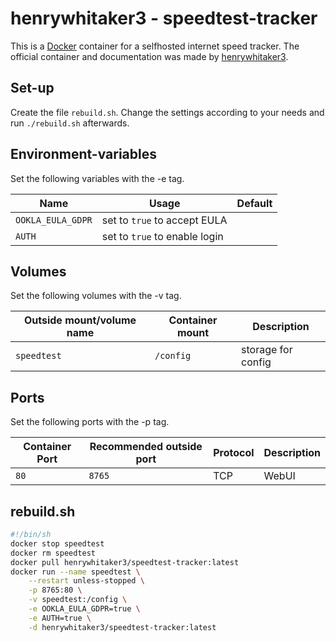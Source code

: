 # henrywhitaker3 - speedtest-tracker

This is a [Docker](/wiki/docker.md) container for a selfhosted internet speed
tracker.
The official container and documentation was made by
[henrywhitaker3](https://hub.docker.com/r/henrywhitaker3/speedtest-tracker).

## Set-up

Create the file `rebuild.sh`.
Change the settings according to your needs and run `./rebuild.sh` afterwards.

## Environment-variables

Set the following variables with the -e tag.

| Name              | Usage                         | Default |
| ----------------- | ----------------------------- | ------- |
| `OOKLA_EULA_GDPR` | set to `true` to accept EULA  |         |
| `AUTH`            | set to `true` to enable login |         |

## Volumes

Set the following volumes with the -v tag.

| Outside mount/volume name | Container mount | Description        |
| ------------------------- | --------------- | ------------------ |
| `speedtest`               | `/config`       | storage for config |

## Ports

Set the following ports with the -p tag.

| Container Port | Recommended outside port | Protocol | Description |
| -------------- | ------------------------ | -------- | ----------- |
| `80`           | `8765`                   | TCP      | WebUI       |

## rebuild.sh

```sh
#!/bin/sh
docker stop speedtest
docker rm speedtest
docker pull henrywhitaker3/speedtest-tracker:latest
docker run --name speedtest \
    --restart unless-stopped \
    -p 8765:80 \
    -v speedtest:/config \
    -e OOKLA_EULA_GDPR=true \
    -e AUTH=true \
    -d henrywhitaker3/speedtest-tracker:latest
```

